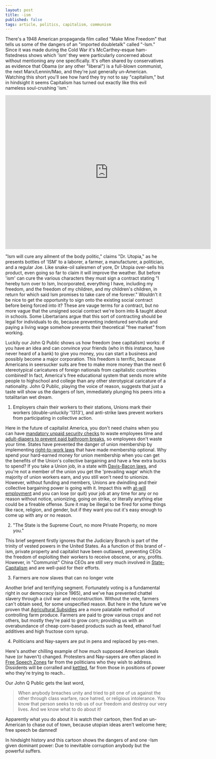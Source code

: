 ```yaml
---
layout: post
title: -ism
published: false
tags: article, politics, capitalism, communism
---
```


There's a 1948 American propaganda film called "Make Mine Freedom" that tells us some of the dangers of an "imported doubletalk" called "-Ism."
Since it was made during the Cold War it's McCarthey-esque ham-fistedness shows which 'ism' they were particularly concerned about without mentioning any one specifically.
It's often shared by conservatives as evidence that Obama (or any other "liberal") is a full-blown communist, the next Marx/Lennin/Mao, and they're just generally un-American.
Watching this short you'll see how hard they try not to say "capitalism," but in hindsight it seems Capitalism has turned out exactly like this evil nameless soul-crushing 'ism.'

<iframe width="640" height="480" src="https://www.youtube.com/embed/Oz9fX_HfsXA?rel=0&amp;showinfo=0" frameborder="0" allowfullscreen></iframe>

"Ism will cure any ailment of the body politic," claims "Dr. Utopia," as he presents bottles of 'ISM' to a laborer, a farmer, a manufacturer, a politician, and a regular Joe.
Like snake-oil salesmen of yore, Dr Utopia over-sells his product, even going so far to claim it will improve the weather.
But before 'ism' can cure the various characters they must sign a contract stating "I hereby turn over to Ism, Incorporated, everything I have, including my freedom, and the freedom of my children, and my children's children, in return for which said Ism promises to take care of me forever."
Wouldn't it be nice to get the opportunity to sign onto the existing social contract before being forced into it?
These are vauge terms for a contract, but no more vague that the unsigned social contract we're born into &amp; taught about in schools.
Some Libertarians argue that this sort of contracting should be legal for individuals to do, because preventing indentured servitude and paying a living wage somehow prevents their theoretical "free market" from working.

Luckily our John Q Public shows us how freedom (nee capitalism) works: if you have an idea and can convince your friends (who in this instance, have never heard of a bank) to give you money, you can start a business and possibly become a major corporation.
This freedom is terrific, because Americans in seersucker suits are free to make more money than the next 6 stereotypical caricatures of foreign nationals from capitalistic countries combined!
In fact, America's free educational system that sends more white people to highschool and college than any other sterotypical caricature of a nationality.
John Q Public, playing the voice of reason, suggests that just a taste will show us the dangers of Ism, immediately plunging his peers into a totalitarian wet dream.

1. Employers chain their workers to their stations, Unions mark their workers (double-unluckily '1313'), and anti-strike laws prevent workers from participating in collective action.

Here in the future of capitalist America, you don't need chains when you can have [mandatory unpaid security checks][1] to waste employees time and [adult-diapers to prevent paid bathroom breaks][2], so employees don't waste your time.
States have prevented the danger of union membership by implementing [right-to-work laws][3] that have made membership optional.
Why spend your hard-earned money for union membership when you can get the benefits of the Union's collective bargaining and have a few extra bucks to spend?
If you take a Union job, in a state with [Davis-Bacon laws][4], and you're not a member of the union you get the 'prevailing wage' which the majority of union workers earn, and you still won't need to unionize.
However, without funding and members, Unions are dwindling and their collective bargaining power is going with it.
Impact this with [at-will employment][5] and you can lose (or quit) your job at any time for any or no reason without notice, unionizing, going on strike, or literally anything else could be a fireable offense.
Sure it may be illegal to be fired for some things like race, religion, and gender, but if they want you out it's easy enough to come up with any or no reason.

2. "The State is the Supreme Court, no more Private Property, no more you."

This brief segment firstly ignores that the Judiciary Branch is part of the trinity of vested powers in the United States.
As a function of this brand of -ism, private property and capitalist have been outlawed, preventing CEOs the freedom of exploiting their workers to receive obscene, or any, profits.
However, in "Communist" China CEOs are still very much involved in [State-Capitalism][6] and are well-paid for their efforts.

3. Farmers are now slaves that can no longer vote

Another brief and terrifying segment. Fortunately voting is a fundamental right in our democracy (since 1965), and we've has prevented chattel slavery through a civil war and reconstruction.
Without the vote, farmers can't obtain seed, for some unspecified reason.
But here in the future we've proven that [Agricultural Subsidies][7] are a more palatable method of controlling farm produce.
Farmers are paid to grow various crops and not others, but mostly they're paid to grow corn; providing us with an overabundance of cheap corn-based products such as feed, ethanol fuel additives and high fructose corn syrup.

4. Politicians and Nay-sayers are put in pens and replaced by yes-men.

Here's another chilling example of how much supposed American ideals have (or haven't) changed.
Protesters and Nay-sayers are often placed in [Free Speech Zones][8] far from the politicians who they wish to address.
Dissidents will be corralled and [kettled][9], far from those in positions of power who they're trying to reach..

<!-- In the 2016 election the only candidate who expresses concern about the flaws in capitalism is often ignored by the media, in favor of his opponents who believe capitalism is beyond reproach. -->


Our John Q Public gets the last word,

> When anybody breaches unity and tried to pit one of us against the other through class warfare, race hatred, or religious intolerance. You know that person seeks to rob us of our freedom and destroy our very lives.
> And we know what to do about it!

Apparently what you do about it is watch their cartoon, then find an un-American to chase out of town, because utopian ideas aren't welcome here; free speech be damned!

In hindsight history and this cartoon shows the dangers of and one -Ism given dominant power:  Due to inevitable corruption anybody but the powerful suffers.


[1]: https://www.washingtonpost.com/politics/courts_law/supreme-court-rules-amazon-doesnt-have-to-pay-for-after-hours-time-in-security-lines/2014/12/09/05c67c0c-7fb9-11e4-81fd-8c4814dfa9d7_story.html
[2]: http://www.cnbc.com/2016/05/12/poultry-workers-forced-to-wear-diapers-to-increase-efficiency-report.html
[3]: http://www.motherjones.com/politics/2012/03/what-are-right-to-work-laws
[4]: https://en.wikipedia.org/wiki/Prevailing_wage
[5]: http://www.nolo.com/legal-encyclopedia/employment-at-will-definition-30022.html
[6]: https://en.wikipedia.org/wiki/State_capitalism#People.27s_Republic_of_China
[7]: https://en.wikipedia.org/wiki/Agricultural_subsidy#United_States
[8]: https://en.wikipedia.org/wiki/Free_speech_zone
[9]: https://en.wikipedia.org/wiki/Kettling#United_States
